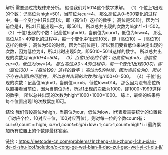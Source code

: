 解析
需要通过找规律来分析。
假设我们对5014这个数字求解。
（1）个位上1出现的个数：记高位为high=501，当前位为cur=4。
那么高位从0~500变化的过程中，每一个变化中1只出现1次，即（高位1）这样的数字；
高位是501时，因为当前位是4，所以1只能出现一次，即5011。
所以总共出现的次数为high*1+1=502。
（2）十位1出现的个数：记高位high=50，当前位为cur=1，低位为low=4。
那么高位从0~ 49变化的过程中，每一个变化中1出现10次，即（高位10）~（高位19）这样的数字；
高位为50的时候，因为当前位是1，所以我们要看低位来决定出现的次数，因为低位为4，所以此时出现5次，即5010~5014这样的数字。
所以总共出现的次数为high*10+4=504。
（3）百位1出现的个数：记高位high=5，当前位cur=0，低位为low=14。
那么高位从0~ 4的过程中，每一个变化1出现100次，即（高位100）~（高位199）这样的数字；
高位为5的时候，因为当前位为0，所以不存在出现1的可能性。
所以总共出现的次数为high*100+0=500。
（4）千位1出现的次数：记高位high=0，当前位cur=5，低位low=014。
那么因为没有高位所以直接看当前位，因为当前位为5，所以1出现的次数为1000，即1000~1999这样的数字。
所以总共出现的次数为high*1000+1000=1000。
综上，最终的结果将每个位置出现1的次数累加即可。

结论
我们假设高位为high，当前位为cur，低位为low，i代表着需要统计的位置数（1对应个位，10对应十位，100对应百位），则对每一位的个数count有：
cur=0,count = high*i;
cur=1,count=high*i+low+1;
cur>1,count=high*i+i
最终累加所有位置上的个数即最终答案。


链接：https://leetcode-cn.com/problems/1nzheng-shu-zhong-1chu-xian-de-ci-shu-lcof/solution/c-cong-ge-wei-bian-li-dao-zui-gao-wei-yi-ci-qiu-ji/